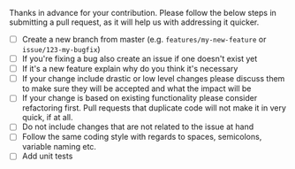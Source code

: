 Thanks in advance for your contribution. Please follow the below steps in submitting a pull request, as it will help us with addressing it quicker.

- [ ] Create a new branch from master (e.g. `features/my-new-feature` or `issue/123-my-bugfix`)
- [ ] If you're fixing a bug also create an issue if one doesn't exist yet
- [ ] If it's a new feature explain why do you think it's necessary
- [ ] If your change include drastic or low level changes please discuss them to make sure they will be accepted and what the impact will be
- [ ] If your change is based on existing functionality please consider refactoring first. Pull requests that duplicate code will not make it in very quick, if at all.
- [ ] Do not include changes that are not related to the issue at hand
- [ ] Follow the same coding style with regards to spaces, semicolons, variable naming etc.
- [ ] Add unit tests
